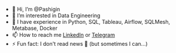 - 👋 Hi, I’m @Pashigin
- 👀 I’m interested in Data Engineering
- 🌱 I have experience in Python, SQL, Tableau, Airflow, SQLMesh, Metabase, Docker
- 📫 How to reach me [LinkedIn](https://www.linkedin.com/in/ivan-pashigin) or [Telegram](https://t.me/pashigin)
- ⚡ Fun fact: I don't read news 👀 (but sometimes I can...)

<!---
Pashigin/Pashigin is a ✨ special ✨ repository because its `README.md` (this file) appears on your GitHub profile.
You can click the Preview link to take a look at your changes.
--->
